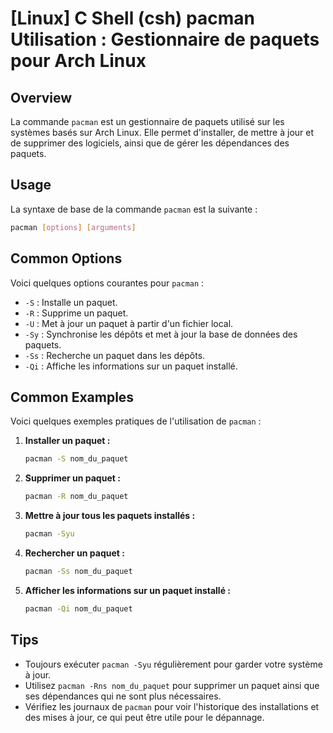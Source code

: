 # [Linux] C Shell (csh) pacman Utilisation : Gestionnaire de paquets pour Arch Linux

## Overview
La commande `pacman` est un gestionnaire de paquets utilisé sur les systèmes basés sur Arch Linux. Elle permet d'installer, de mettre à jour et de supprimer des logiciels, ainsi que de gérer les dépendances des paquets.

## Usage
La syntaxe de base de la commande `pacman` est la suivante :

```bash
pacman [options] [arguments]
```

## Common Options
Voici quelques options courantes pour `pacman` :

- `-S` : Installe un paquet.
- `-R` : Supprime un paquet.
- `-U` : Met à jour un paquet à partir d'un fichier local.
- `-Sy` : Synchronise les dépôts et met à jour la base de données des paquets.
- `-Ss` : Recherche un paquet dans les dépôts.
- `-Qi` : Affiche les informations sur un paquet installé.

## Common Examples
Voici quelques exemples pratiques de l'utilisation de `pacman` :

1. **Installer un paquet :**
   ```bash
   pacman -S nom_du_paquet
   ```

2. **Supprimer un paquet :**
   ```bash
   pacman -R nom_du_paquet
   ```

3. **Mettre à jour tous les paquets installés :**
   ```bash
   pacman -Syu
   ```

4. **Rechercher un paquet :**
   ```bash
   pacman -Ss nom_du_paquet
   ```

5. **Afficher les informations sur un paquet installé :**
   ```bash
   pacman -Qi nom_du_paquet
   ```

## Tips
- Toujours exécuter `pacman -Syu` régulièrement pour garder votre système à jour.
- Utilisez `pacman -Rns nom_du_paquet` pour supprimer un paquet ainsi que ses dépendances qui ne sont plus nécessaires.
- Vérifiez les journaux de `pacman` pour voir l'historique des installations et des mises à jour, ce qui peut être utile pour le dépannage.